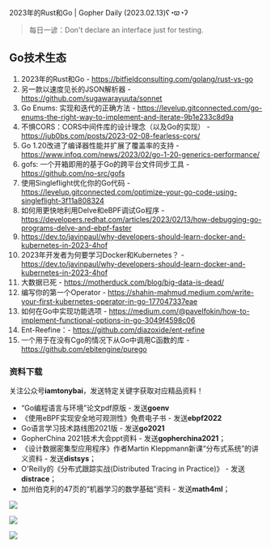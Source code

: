 2023年的Rust和Go | Gopher Daily (2023.02.13)ʕ◔ϖ◔ʔ

>每日一谚：Don't declare an interface just for testing.

## Go技术生态

1. 2023年的Rust和Go  - https://bitfieldconsulting.com/golang/rust-vs-go
2. 另一款以速度见长的JSON解析器 - https://github.com/sugawarayuuta/sonnet
3. Go Enums: 实现和迭代的正确方法 - https://levelup.gitconnected.com/go-enums-the-right-way-to-implement-and-iterate-9b1e233c8d9a
4. 不惧CORS：CORS中间件库的设计理念（以及Go的实现） - https://jub0bs.com/posts/2023-02-08-fearless-cors/
5. Go 1.20改进了编译器性能并扩展了覆盖率的支持 - https://www.infoq.com/news/2023/02/go-1-20-generics-performance/
6. gofs: 一个开箱即用的基于Go的跨平台文件同步工具 - https://github.com/no-src/gofs
7. 使用Singleflight优化你的Go代码 - https://levelup.gitconnected.com/optimize-your-go-code-using-singleflight-3f11a808324
8. 如何用更快地利用Delve和eBPF调试Go程序 - https://developers.redhat.com/articles/2023/02/13/how-debugging-go-programs-delve-and-ebpf-faster
9. https://dev.to/javinpaul/why-developers-should-learn-docker-and-kubernetes-in-2023-4hof
10. 2023年开发者为何要学习Docker和Kubernetes？ - https://dev.to/javinpaul/why-developers-should-learn-docker-and-kubernetes-in-2023-4hof 
11. 大数据已死 - https://motherduck.com/blog/big-data-is-dead/
12. 编写你的第一个Operator - https://shahin-mahmud.medium.com/write-your-first-kubernetes-operator-in-go-177047337eae
13. 如何在Go中实现功能选项 - https://medium.com/@pavelfokin/how-to-implement-functional-options-in-go-3049f4598c06
14. Ent-Reefine：- https://github.com/diazoxide/ent-refine
15. 一个用于在没有Cgo的情况下从Go中调用C函数的库 - https://github.com/ebitengine/purego 

### 资料下载

关注公众号**iamtonybai**，发送特定关键字获取对应精品资料！

* “Go编程语言与环境”论文pdf原版 - 发送**goenv**
* 《使用eBPF实现安全地可观测性》免费电子书 - 发送**ebpf2022**
* Go语言学习技术路线图2021版 - 发送**go2021**
* GopherChina 2021技术大会ppt资料 - 发送**gopherchina2021**；
* 《设计数据密集型应用程序》作者Martin Kleppmann新课“分布式系统”的讲义资料 - 发送**distsys**；
* O'Reilly的《分布式跟踪实战(Distributed Tracing in Practice)》 - 发送**distrace**；
* 加州伯克利的47页的“机器学习的数学基础”资料 - 发送**math4ml**；

![](https://mmbiz.qpic.cn/mmbiz_png/cH6WzfQ94mb54jsFJZ3Knmz8obUsf3PBShthmdSw5E01TcYmUReGkj0BWpxHak1HlnlzHvLmKax53YSGr7aNlA/0?wx_fmt=png)

![](https://mmbiz.qpic.cn/mmbiz_png/cH6WzfQ94mZsOgPXTXZgWiaE03ib9r9WFJXC6xJCA5Y6VSesOZqlGxYfODibvR7UPGxiaM7SZZNQZkRtggPXEfBdwQ/0?wx_fmt=png)

![](https://mmbiz.qpic.cn/mmbiz_png/cH6WzfQ94mb54jsFJZ3Knmz8obUsf3PBrSoqeMvoWCticN2cpU64fJ0FYQdXJhP7ia7WRh8628uOAsQYeE2NibRRw/0?wx_fmt=png)


